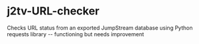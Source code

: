 # j2tv-URL-checker
Checks URL status from an exported JumpStream database using Python requests library -- functioning but needs improvement
